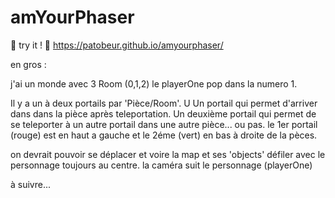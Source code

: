 # amYourPhaser

🐰 try it ! 🌱 https://patobeur.github.io/amyourphaser/

en gros : 

j'ai un monde avec 3 Room (0,1,2) le playerOne pop dans la numero 1.

Il y a un à deux portails par 'Pièce/Room'. U
Un portail qui permet d'arriver dans dans la pièce après teleportation.
Un deuxième portail qui permet de se teleporter à un autre portail dans une autre pièce... ou pas.
le 1er portail (rouge) est en haut a gauche et le 2éme (vert) en bas à droite de la pèces.

on devrait pouvoir se déplacer et voire la map et ses 'objects' défiler avec le personnage toujours au centre.
la caméra suit le personnage (playerOne)

à suivre...
